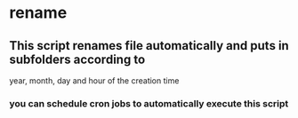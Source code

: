 # rename

## This script renames file automatically and puts in subfolders according to 
year, month, day and hour of the creation time 
### you can schedule cron jobs to automatically execute this script 
